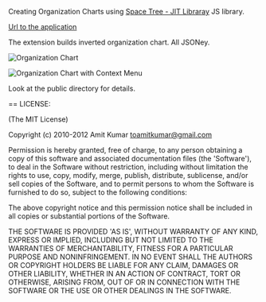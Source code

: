 Creating Organization Charts using [Space Tree - JIT Libraray](http://thejit.org/static/v20/Jit/Examples/Spacetree/example1.code.html) JS library.

[Url to the application](http://organization-chart.heroku.com/)

The extension builds inverted organization chart. All JSONey.

![Organization Chart](http://3.bp.blogspot.com/-7sJnpZ8oLuk/TnQinEEzY6I/AAAAAAAAEUg/EXK8uIv7qr0/s1600/org_chart.png)




![Organization Chart with Context Menu](http://3.bp.blogspot.com/--nZN6XEAV2g/TnQiphNYGVI/AAAAAAAAEUk/--YFeDW9gB0/s1600/org_chart_menu.png)

Look at the public directory for details.


== LICENSE:

(The MIT License)

Copyright (c) 2010-2012 Amit Kumar <toamitkumar@gmail.com>

Permission is hereby granted, free of charge, to any person obtaining
a copy of this software and associated documentation files (the
'Software'), to deal in the Software without restriction, including
without limitation the rights to use, copy, modify, merge, publish,
distribute, sublicense, and/or sell copies of the Software, and to
permit persons to whom the Software is furnished to do so, subject to
the following conditions:

The above copyright notice and this permission notice shall be
included in all copies or substantial portions of the Software.

THE SOFTWARE IS PROVIDED 'AS IS', WITHOUT WARRANTY OF ANY KIND,
EXPRESS OR IMPLIED, INCLUDING BUT NOT LIMITED TO THE WARRANTIES OF
MERCHANTABILITY, FITNESS FOR A PARTICULAR PURPOSE AND NONINFRINGEMENT.
IN NO EVENT SHALL THE AUTHORS OR COPYRIGHT HOLDERS BE LIABLE FOR ANY
CLAIM, DAMAGES OR OTHER LIABILITY, WHETHER IN AN ACTION OF CONTRACT,
TORT OR OTHERWISE, ARISING FROM, OUT OF OR IN CONNECTION WITH THE
SOFTWARE OR THE USE OR OTHER DEALINGS IN THE SOFTWARE.